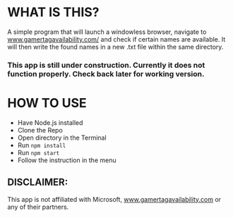 # WHAT IS THIS?
A simple program that will launch a windowless browser, navigate to www.gamertagavailability.com/ and check if certain names are available. It will then write the found names in a new .txt file within the same directory.

### This app is still under construction. Currently it does not function properly. Check back later for working version.

# HOW TO USE
- Have Node.js installed
- Clone the Repo
- Open directory in the Terminal
- Run `npm install`
- Run `npm start`
- Follow the instruction in the menu

## DISCLAIMER:
This app is not affiliated with Microsoft, www.gamertagavailability.com or any of their partners. 
